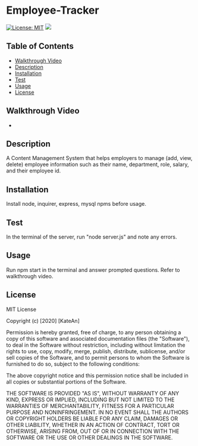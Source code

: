 # Employee-Tracker
[![License: MIT](https://img.shields.io/badge/License-MIT-yellow.svg)](https://opensource.org/licenses/MIT)
![](https://i.gyazo.com/f7f8c8bc54b2816571724f1d35b533ea.png)

## Table of Contents
  - [Walkthrough Video](#walkthrough-video)
  - [Description](#description)
  - [Installation](#installation)
  - [Test](#test)
  - [Usage](#usage)
  - [License](#license)


## Walkthrough Video
- 

## Description
A Content Management System that helps employers to manage (add, view, delete) employee information such as their name, department, role, salary, and their employee id. 

## Installation 
Install node, inquirer, express, mysql npms before usage. 

## Test 
In the terminal of the server, run "node server.js" and note any errors.

## Usage
Run npm start in the terminal and answer prompted questions. Refer to walkthrough video.

## License
MIT License

Copyright (c) [2020] [KateAn]

Permission is hereby granted, free of charge, to any person obtaining a copy
of this software and associated documentation files (the "Software"), to deal
in the Software without restriction, including without limitation the rights
to use, copy, modify, merge, publish, distribute, sublicense, and/or sell
copies of the Software, and to permit persons to whom the Software is
furnished to do so, subject to the following conditions:

The above copyright notice and this permission notice shall be included in all
copies or substantial portions of the Software.

THE SOFTWARE IS PROVIDED "AS IS", WITHOUT WARRANTY OF ANY KIND, EXPRESS OR
IMPLIED, INCLUDING BUT NOT LIMITED TO THE WARRANTIES OF MERCHANTABILITY,
FITNESS FOR A PARTICULAR PURPOSE AND NONINFRINGEMENT. IN NO EVENT SHALL THE
AUTHORS OR COPYRIGHT HOLDERS BE LIABLE FOR ANY CLAIM, DAMAGES OR OTHER
LIABILITY, WHETHER IN AN ACTION OF CONTRACT, TORT OR OTHERWISE, ARISING FROM,
OUT OF OR IN CONNECTION WITH THE SOFTWARE OR THE USE OR OTHER DEALINGS IN THE
SOFTWARE.